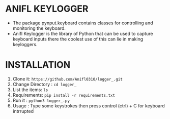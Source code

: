 #  ANIFL KEYLOGGER
* The package pynput.keyboard contains classes for controlling and monitoring the keyboard.
* Anifl Keylogger is the library of Python that can be used to capture keyboard inputs there the coolest use of this can lie in making keyloggers.

# INSTALLATION 
1. Clone it: `https://github.com/Anifl0310/logger_.git`
2. Change Directory : `cd logger_`
3. List the items: `ls`
4. Requirements: `pip install -r requirements.txt`
5. Run it : `python3 logger_.py`
6. Usage : Type some keystrokes then press control (ctrl) + C for keyboard        intrrupted
